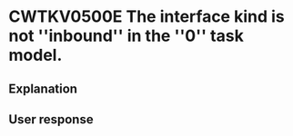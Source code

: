 # CWTKV0500E The interface kind is not ''inbound'' in the ''0'' task model.

## Explanation

## User response